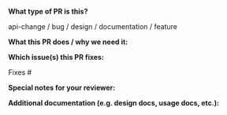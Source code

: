 **What type of PR is this?**

api-change / bug / design / documentation / feature


**What this PR does / why we need it:**


**Which issue(s) this PR fixes:**

Fixes #


**Special notes for your reviewer:**


**Additional documentation (e.g. design docs, usage docs, etc.):**

